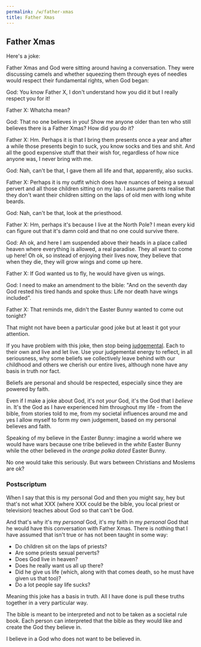 ```yaml
---
permalink: /w/father-xmas
title: Father Xmas
---
```


## Father Xmas

Here's a joke:

Father Xmas and God were sitting around having a conversation. They were discussing camels and whether squeezing them through eyes of needles would respect their fundamental rights, when God began:

God: You know Father X, I don't understand how you did it but I really respect you for it!

Father X: Whatcha mean?

God: That no one believes in you! Show me anyone older than ten who still believes there is a Father Xmas? How did you do it?

Father X: Hm. Perhaps it is that I bring them presents once a year and after a while those presents begin to suck, you know socks and ties and shit. And all the good expensive stuff that their wish for, regardless of how nice anyone was, I never bring with me.

God: Nah, can't be that, I gave them all life and that, apparently, also sucks.

Father X: Perhaps it is my outfit which does have nuances of being a sexual pervert and all those children sitting on my lap. I assume parents realise that they don't want their children sitting on the laps of old men with long white beards.

God: Nah, can't be that, look at the priesthood. 

Father X: Hm, perhaps it's because I live at the North Pole? I mean every kid can figure out that it's damn cold and that no one could survive there.

God: Ah ok, and here I am suspended above their heads in a place called heaven where everything is allowed, a real paradise. They all want to come up here! Oh ok, so instead of enjoying their lives now, they believe that when they die, they will grow wings and come up here. 

Father X: If God wanted us to fly, he would have given us wings.

God: I need to make an amendment to the bible: "And on the seventh day God rested his tired hands and spoke thus: Life nor death have wings included".

Father X: That reminds me, didn't the Easter Bunny wanted to come out tonight?

That might not have been a particular good joke but at least it got your attention.

If you have problem with this joke, then stop being [judgemental](/w/judgement). Each to their own and live and let live. Use your judgemental energy to reflect, in all seriousness, why some beliefs we collectively leave behind with our childhood and others we cherish our entire lives, although none have any basis in truth nor fact. 

Beliefs are personal and should be respected, especially since they are powered by faith.

Even if I make a joke about God, it's not *your* God, it's the God that I *believe* in. It's the God as I have experienced him throughout my life - from the bible, from stories told to me, from my societal influences around me and yes I allow myself to form my own judgement, based on my personal believes and faith.

Speaking of my believe in the Easter Bunny: imagine a world where we would have wars because one tribe believed in the *white* Easter Bunny while the other believed in the *orange polka doted* Easter Bunny.

No one would take this seriously. But wars between Christians and Moslems are ok?

### Postscriptum 

When I say that this is my personal God and then you might say, hey but that's not what XXX (where XXX could be the bible, you local priest or television) teaches about God so that can't be God.

And that's why it's my *personal* God, it's my faith in my *personal* God that he would have this conversation with Father Xmas. There is nothing that I have assumed that isn't true or has not been taught in some way: 

- Do children sit on the laps of priests? 
- Are some priests sexual perverts? 
- Does God live in heaven? 
- Does he really want us all up there? 
- Did he give us life (which, along with that comes death, so he must have given us that too)?  
- Do a lot people say life sucks? 

Meaning this joke has a basis in truth. All I have done is pull these truths together in a very particular way.

The bible is meant to be interpreted and not to be taken as a societal rule book. Each person can interpreted that the bible as they would like and create the God they believe in.

I believe in a God who does not want to be believed in.
